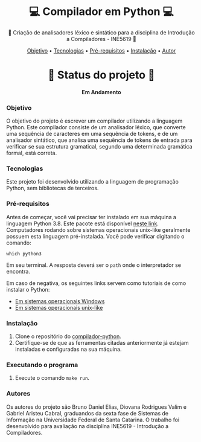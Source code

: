 <h1 align="center">💻 Compilador em Python 💻 </h1>
<p align="center">🚀 Criação de analisadores léxico e sintático para a disciplina de Introdução a Compiladores - INE5619 🚀</p>
<p align="center">
 <a href="#objetivo">Objetivo</a> •
 <a href="#tecnologias">Tecnologias</a> • 
 <a href="#pré-requisitos">Pré-requisitos</a> •
 <a href="#instalação">Instalação</a> •
 <a href="#autor">Autor</a>
</p>

<h1 align="center"> 
  🚀 Status do projeto 🚀
</h1>
<h4 align="center"> Em Andamento </h4>

### Objetivo

O objetivo do projeto é escrever um compilador utilizando a linguagem Python.
Este compilador consiste de um analisador léxico, que converte uma sequência de caracteres em uma sequência de tokens, e de um analisador sintático, 
que analisa uma sequência de tokens de entrada para verificar se sua estrutura gramatical, segundo uma determinada gramática formal, está correta. 

### Tecnologias

Este projeto foi desenvolvido utilizando a linguagem de programação Python, sem bibliotecas de terceiros.

### Pré-requisitos

Antes de começar, você vai precisar ter instalado em sua máquina a linguagem Python 3.8. Este pacote está disponível [neste link](https://www.python.org/downloads/).
Computadores rodando sobre sistemas operacionais unix-like geralmente possuem esta linguagem pré-instalada. 
Você pode verificar digitando o comando:

```
which python3
```
Em seu terminal. A resposta deverá ser o `path` onde o interpretador se encontra.

Em caso de negativa, os seguintes links servem como tutoriais de como instalar o Python:

- [Em sistemas operacionais Windows](https://python.org.br/instalacao-windows/)
- [Em sistemas operacionais unix-like](https://python.org.br/instalacao-linux/)

### Instalação

1. Clone o repositório do [compilador-python](https://github.com/ddvalim/compilador-python).
2. Certifique-se de que as ferramentas citadas anteriormente já estejam instaladas e configuradas na sua máquina.

### Executando o programa

1. Execute o comando `make run`.

### Autores

Os autores do projeto são Bruno Daniel Elias, Diovana Rodrigues Valim e Gabriel Aristeu Cabral, graduandos da sexta fase de Sistemas de Informação na Universidade Federal de Santa Catarina. 
O trabalho foi desenvolvido para avaliação na disciplina INE5619 - Introdução a Compiladores.
